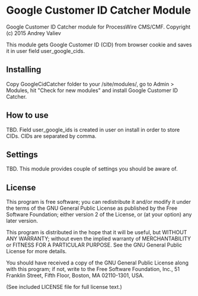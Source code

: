 Google Customer ID Catcher Module
=================================

Google Customer ID Catcher module for ProcessWire CMS/CMF.
Copyright (c) 2015 Andrey Valiev

This module gets Google Customer ID (CID) from browser cookie and saves it in user field user_google_cids.

## Installing

Copy GoogleCidCatcher folder to your /site/modules/, go to Admin > Modules, hit "Check for new modules" and install Google Customer ID Catcher. 

## How to use

TBD.
Field user_google_ids is created in user on install in order to store CIDs.
CIDs are separated by comma.

## Settings

TBD.
This module provides couple of settings you should be aware of. 

## License

This program is free software; you can redistribute it and/or
modify it under the terms of the GNU General Public License
as published by the Free Software Foundation; either version 2
of the License, or (at your option) any later version.

This program is distributed in the hope that it will be useful,
but WITHOUT ANY WARRANTY; without even the implied warranty of
MERCHANTABILITY or FITNESS FOR A PARTICULAR PURPOSE.  See the
GNU General Public License for more details.

You should have received a copy of the GNU General Public License
along with this program; if not, write to the Free Software
Foundation, Inc., 51 Franklin Street, Fifth Floor, Boston, MA  02110-1301, USA.

(See included LICENSE file for full license text.)

